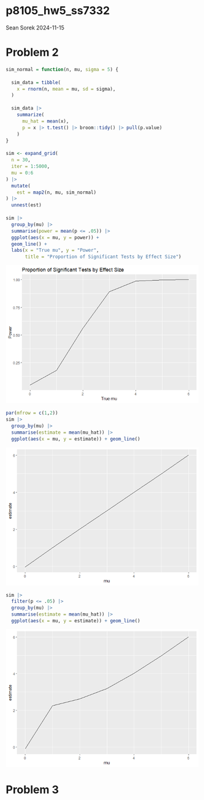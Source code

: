 p8105_hw5_ss7332
================
Sean Sorek
2024-11-15

# Problem 2

``` r
sim_normal = function(n, mu, sigma = 5) {
  
  sim_data = tibble(
    x = rnorm(n, mean = mu, sd = sigma),
  )
  
  sim_data |> 
    summarize(
      mu_hat = mean(x),
      p = x |> t.test() |> broom::tidy() |> pull(p.value)
    )
}

sim <- expand_grid(
  n = 30,
  iter = 1:5000,
  mu = 0:6
) |>
  mutate(
    est = map2(n, mu, sim_normal)
) |>
  unnest(est)

sim |>
  group_by(mu) |>
  summarise(power = mean(p <= .05)) |>
  ggplot(aes(x = mu, y = power)) +
  geom_line() +
  labs(x = "True mu", y = "Power",
       title = "Proportion of Significant Tests by Effect Size")
```

![](p8105_hw5_ss7332_files/figure-gfm/unnamed-chunk-1-1.png)<!-- -->

``` r
par(mfrow = c(1,2))
sim |>
  group_by(mu) |>
  summarise(estimate = mean(mu_hat)) |>
  ggplot(aes(x = mu, y = estimate)) + geom_line()
```

![](p8105_hw5_ss7332_files/figure-gfm/unnamed-chunk-1-2.png)<!-- -->

``` r
sim |>
  filter(p <= .05) |>
  group_by(mu) |>
  summarise(estimate = mean(mu_hat)) |>
  ggplot(aes(x = mu, y = estimate)) + geom_line()
```

![](p8105_hw5_ss7332_files/figure-gfm/unnamed-chunk-1-3.png)<!-- -->

# Problem 3
